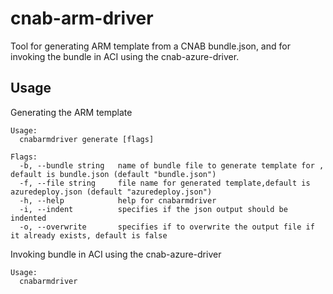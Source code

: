 # cnab-arm-driver

Tool for generating ARM template from a CNAB bundle.json, and for invoking the bundle in ACI using the cnab-azure-driver.


## Usage

Generating the ARM template

```shell
Usage:
  cnabarmdriver generate [flags]

Flags:
  -b, --bundle string   name of bundle file to generate template for , default is bundle.json (default "bundle.json")
  -f, --file string     file name for generated template,default is azuredeploy.json (default "azuredeploy.json")
  -h, --help            help for cnabarmdriver
  -i, --indent          specifies if the json output should be indented
  -o, --overwrite       specifies if to overwrite the output file if it already exists, default is false
```

Invoking bundle  in ACI using the cnab-azure-driver

```shell
Usage:
  cnabarmdriver
```